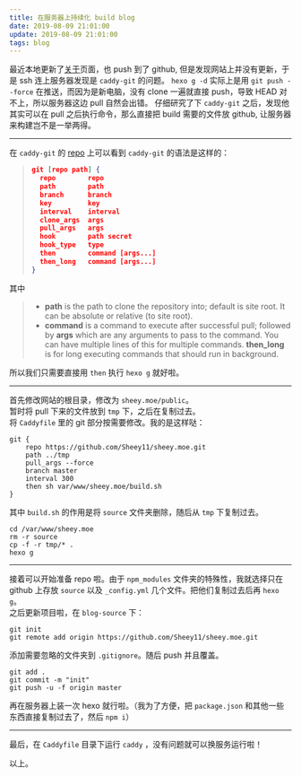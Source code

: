 ```yaml
---
title: 在服务器上持续化 build blog
date: 2019-08-09 21:01:00
update: 2019-08-09 21:01:00
tags: blog
---
```


最近本地更新了[关于](https://sheey.moe/about)页面，也 push 到了 github, 但是发现网站上并没有更新，于是 ssh 连上服务器发现是 `caddy-git` 的问题。
`hexo g -d` 实际上是用 `git push --force` 在推送，而因为是新电脑，没有 clone 一遍就直接 push，导致 HEAD 对不上，所以服务器这边 pull 自然会出错。
仔细研究了下 `caddy-git` 之后，发现他其实可以在 pull 之后执行命令，那么直接把 build 需要的文件放 github, 让服务器来构建岂不是一举两得。

---

在 `caddy-git` 的 [repo](https://github.com/abiosoft/caddy-git) 上可以看到 `caddy-git` 的语法是这样的：  
> ```json
> git [repo path] {
>	repo        repo
>	path        path
>	branch      branch
>	key         key
>	interval    interval
>	clone_args  args
>	pull_args   args
>	hook        path secret
>	hook_type   type
>	then        command [args...]
>	then_long   command [args...]
> }
> ```
其中  
> - **path** is the path to clone the repository into; default is site root. It can be absolute or relative (to site root).
> - **command** is a command to execute after successful pull; followed by **args** which are any arguments to pass to the command. You can have multiple lines of this for multiple commands. **then_long** is for long executing commands that should run in background.

所以我们只需要直接用 `then` 执行 `hexo g` 就好啦。

---
首先修改网站的根目录，修改为 `sheey.moe/public`。  
暂时将 pull 下来的文件放到 `tmp` 下，之后在复制过去。  
将 `Caddyfile` 里的 git 部分按需要修改。我的是这样哒：
```
git {
    repo https://github.com/Sheey11/sheey.moe.git
    path ../tmp
    pull_args --force
    branch master
    interval 300
    then sh var/www/sheey.moe/build.sh
}
```
其中 `build.sh` 的作用是将 `source` 文件夹删除，随后从 `tmp` 下复制过去。
```
cd /var/www/sheey.moe
rm -r source
cp -f -r tmp/* .
hexo g
```
---
接着可以开始准备 repo 啦。由于 `npm_modules` 文件夹的特殊性，我就选择只在 github 上存放 `source` 以及 `_config.yml` 几个文件。把他们复制过去后再 `hexo g`。  
之后更新项目啦，在 `blog-source` 下：
```shell
git init
git remote add origin https://github.com/Sheey11/sheey.moe.git
```
添加需要忽略的文件夹到 `.gitignore`。随后 push 并且覆盖。
```sheel
git add .
git commit -m "init"
git push -u -f origin master
```
再在服务器上装一次 hexo 就行啦。（我为了方便，把 `package.json` 和其他一些东西直接复制过去了，然后 `npm i`）

---

最后，在 `Caddyfile` 目录下运行 `caddy` ，没有问题就可以换服务运行啦！

以上。